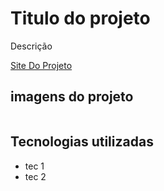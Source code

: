 # Titulo do projeto

Descrição

[Site Do Projeto]()

## imagens do projeto
<p align="center">
<img src="">

## Tecnologias utilizadas

* tec 1
* tec 2